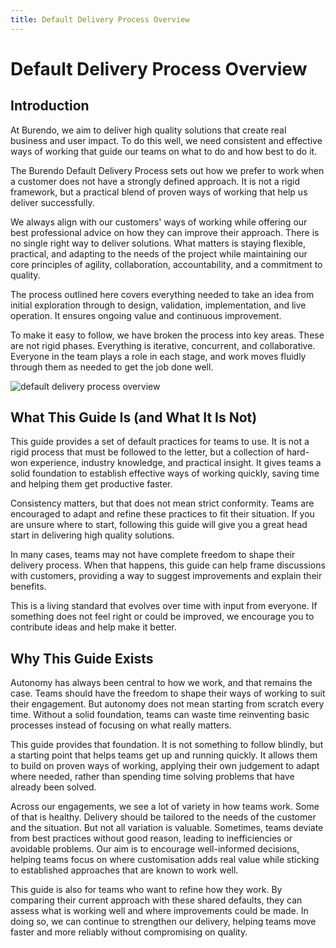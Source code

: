 ```yaml
---
title: Default Delivery Process Overview
---
```

# Default Delivery Process Overview

## Introduction
At Burendo, we aim to deliver high quality solutions that create real business and user impact. To do this well, we need consistent and effective ways of working that guide our teams on what to do and how best to do it.

The Burendo Default Delivery Process sets out how we prefer to work when a customer does not have a strongly defined approach. It is not a rigid framework, but a practical blend of proven ways of working that help us deliver successfully.

We always align with our customers' ways of working while offering our best professional advice on how they can improve their approach. There is no single right way to deliver solutions. What matters is staying flexible, practical, and adapting to the needs of the project while maintaining our core principles of agility, collaboration, accountability, and a commitment to quality.

The process outlined here covers everything needed to take an idea from initial exploration through to design, validation, implementation, and live operation. It ensures ongoing value and continuous improvement.

To make it easy to follow, we have broken the process into key areas. These are not rigid phases. Everything is iterative, concurrent, and collaborative. Everyone in the team plays a role in each stage, and work moves fluidly through them as needed to get the job done well.

![default delivery process overview](/img/Our%20Identity/default_delivery_process_overview.png)

## What This Guide Is (and What It Is Not)
This guide provides a set of default practices for teams to use. It is not a rigid process that must be followed to the letter, but a collection of hard-won experience, industry knowledge, and practical insight. It gives teams a solid foundation to establish effective ways of working quickly, saving time and helping them get productive faster.

Consistency matters, but that does not mean strict conformity. Teams are encouraged to adapt and refine these practices to fit their situation. If you are unsure where to start, following this guide will give you a great head start in delivering high quality solutions.

In many cases, teams may not have complete freedom to shape their delivery process. When that happens, this guide can help frame discussions with customers, providing a way to suggest improvements and explain their benefits.

This is a living standard that evolves over time with input from everyone. If something does not feel right or could be improved, we encourage you to contribute ideas and help make it better.

## Why This Guide Exists
Autonomy has always been central to how we work, and that remains the case. Teams should have the freedom to shape their ways of working to suit their engagement. But autonomy does not mean starting from scratch every time. Without a solid foundation, teams can waste time reinventing basic processes instead of focusing on what really matters.

This guide provides that foundation. It is not something to follow blindly, but a starting point that helps teams get up and running quickly. It allows them to build on proven ways of working, applying their own judgement to adapt where needed, rather than spending time solving problems that have already been solved.

Across our engagements, we see a lot of variety in how teams work. Some of that is healthy. Delivery should be tailored to the needs of the customer and the situation. But not all variation is valuable. Sometimes, teams deviate from best practices without good reason, leading to inefficiencies or avoidable problems. Our aim is to encourage well-informed decisions, helping teams focus on where customisation adds real value while sticking to established approaches that are known to work well.

This guide is also for teams who want to refine how they work. By comparing their current approach with these shared defaults, they can assess what is working well and where improvements could be made. In doing so, we can continue to strengthen our delivery, helping teams move faster and more reliably without compromising on quality.
